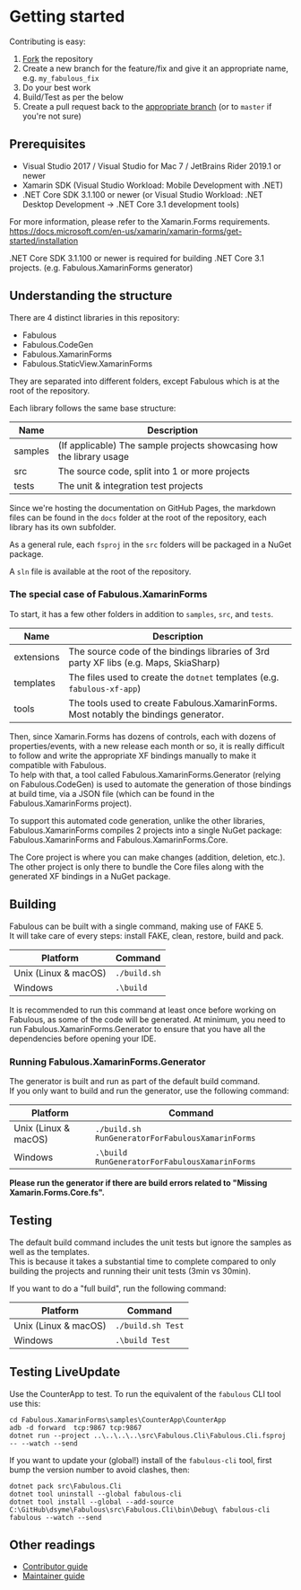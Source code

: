 # Getting started

Contributing is easy:

1. [Fork](https://help.github.com/articles/fork-a-repo/) the repository
2. Create a new branch for the feature/fix and give it an appropriate name, e.g. `my_fabulous_fix`
3. Do your best work
4. Build/Test as per the below
5. Create a pull request back to the [appropriate branch](CONTRIBUTING.md#Merge-Process) (or to `master` if you're not sure)

## Prerequisites

- Visual Studio 2017 / Visual Studio for Mac 7 / JetBrains Rider 2019.1 or newer
- Xamarin SDK (Visual Studio Workload: Mobile Development with .NET)
- .NET Core SDK 3.1.100 or newer (or Visual Studio Workload: .NET Desktop Development -> .NET Core 3.1 development tools)

For more information, please refer to the Xamarin.Forms requirements.
https://docs.microsoft.com/en-us/xamarin/xamarin-forms/get-started/installation

.NET Core SDK 3.1.100 or newer is required for building .NET Core 3.1 projects. (e.g. Fabulous.XamarinForms generator)

## Understanding the structure

There are 4 distinct libraries in this repository:
- Fabulous
- Fabulous.CodeGen
- Fabulous.XamarinForms
- Fabulous.StaticView.XamarinForms

They are separated into different folders, except Fabulous which is at the root of the repository.

Each library follows the same base structure:

| Name  | Description                                  |
--------|----------------------------------------------|
| samples | (If applicable) The sample projects showcasing how the library usage |
| src   | The source code, split into 1 or more projects |
| tests | The unit & integration test projects |

Since we're hosting the documentation on GitHub Pages, the markdown files can be found in the `docs` folder at the root of the repository, each library has its own subfolder.

As a general rule, each `fsproj` in the `src` folders will be packaged in a NuGet package.

A `sln` file is available at the root of the repository.

### The special case of Fabulous.XamarinForms

To start, it has a few other folders in addition to `samples`, `src`, and `tests`.

| Name  | Description                                  |
--------|----------------------------------------------|
| extensions | The source code of the bindings libraries of 3rd party XF libs (e.g. Maps, SkiaSharp) |
| templates | The files used to create the `dotnet` templates (e.g. `fabulous-xf-app`) |
| tools | The tools used to create Fabulous.XamarinForms. Most notably the bindings generator. |


Then, since Xamarin.Forms has dozens of controls, each with dozens of properties/events, with a new release each month or so, it is really difficult to follow and write the appropriate XF bindings manually to make it compatible with Fabulous.  
To help with that, a tool called Fabulous.XamarinForms.Generator (relying on Fabulous.CodeGen) is used to automate the generation of those bindings at build time, via a JSON file (which can be found in the Fabulous.XamarinForms project).

To support this automated code generation, unlike the other libraries, Fabulous.XamarinForms compiles 2 projects into a single NuGet package: Fabulous.XamarinForms and Fabulous.XamarinForms.Core.

The Core project is where you can make changes (addition, deletion, etc.). The other project is only there to bundle the Core files along with the generated XF bindings in a NuGet package.

## Building

Fabulous can be built with a single command, making use of FAKE 5.  
It will take care of every steps: install FAKE, clean, restore, build and pack.

| Platform | Command |
|----------|---------|
| Unix (Linux & macOS) | `./build.sh` |
| Windows | `.\build` |

It is recommended to run this command at least once before working on Fabulous, as some of the code will be generated.
At minimum, you need to run Fabulous.XamarinForms.Generator to ensure that you have all the dependencies before opening your IDE.

### Running Fabulous.XamarinForms.Generator

The generator is built and run as part of the default build command.  
If you only want to build and run the generator, use the following command:

| Platform | Command |
|----------|---------|
| Unix (Linux & macOS) | `./build.sh RunGeneratorForFabulousXamarinForms` |
| Windows | `.\build RunGeneratorForFabulousXamarinForms` |

**Please run the generator if there are build errors related to "Missing Xamarin.Forms.Core.fs".**

## Testing

The default build command includes the unit tests but ignore the samples as well as the templates.  
This is because it takes a substantial time to complete compared to only building the projects and running their unit tests (3min vs 30min).

If you want to do a "full build", run the following command:

| Platform | Command |
|----------|---------|
| Unix (Linux & macOS) | `./build.sh Test` |
| Windows | `.\build Test` |

## Testing LiveUpdate

Use the CounterApp to test.  To run the equivalent of the `fabulous` CLI tool use this:

    cd Fabulous.XamarinForms\samples\CounterApp\CounterApp
    adb -d forward  tcp:9867 tcp:9867
    dotnet run --project ..\..\..\..\src\Fabulous.Cli\Fabulous.Cli.fsproj -- --watch --send 

If you want to update your (global!) install of the `fabulous-cli` tool, first bump the version number to avoid clashes, then:

    dotnet pack src\Fabulous.Cli
    dotnet tool uninstall --global fabulous-cli  
    dotnet tool install --global --add-source C:\GitHub\dsyme\Fabulous\src\Fabulous.Cli\bin\Debug\ fabulous-cli
    fabulous --watch --send

## Other readings

- [Contributor guide](CONTRIBUTING.md)
- [Maintainer guide](MAINTAINER_GUIDE.md)
